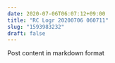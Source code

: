 ```yaml
---
date: 2020-07-06T06:07:12+09:00
title: "RC Logr 20200706 060711"
slug: "1593983232"
draft: false
---
```


Post content in markdown format
